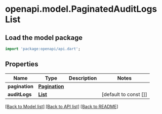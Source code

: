 # openapi.model.PaginatedAuditLogsList

## Load the model package
```dart
import 'package:openapi/api.dart';
```

## Properties
Name | Type | Description | Notes
------------ | ------------- | ------------- | -------------
**pagination** | [**Pagination**](Pagination.md) |  | 
**auditLogs** | [**List<AuditLog>**](AuditLog.md) |  | [default to const []]

[[Back to Model list]](../README.md#documentation-for-models) [[Back to API list]](../README.md#documentation-for-api-endpoints) [[Back to README]](../README.md)


